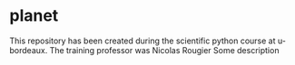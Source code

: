 # planet
This repository has been created during the scientific python course at u-bordeaux. The training professor was Nicolas Rougier
Some description

